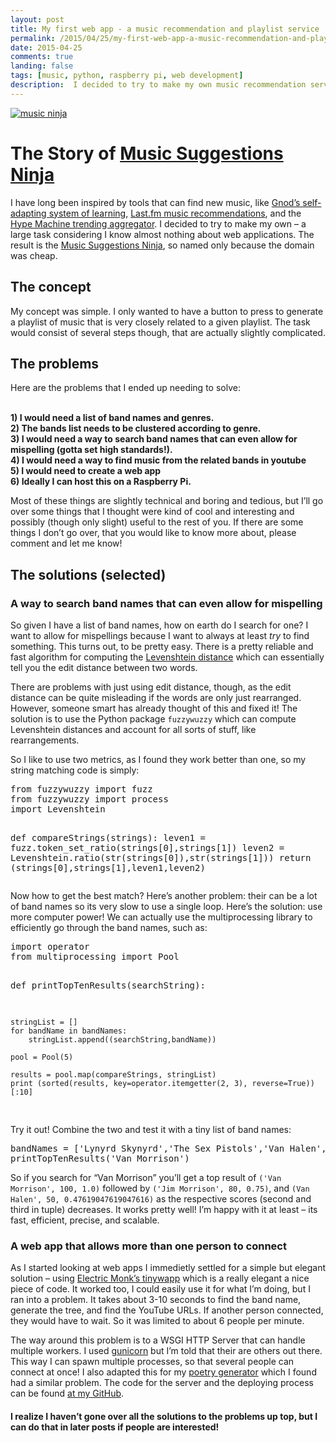```yaml
---
layout: post
title: My first web app - a music recommendation and playlist service
permalink: /2015/04/25/my-first-web-app-a-music-recommendation-and-playlist-generation-service
date: 2015-04-25
comments: true
landing: false
tags: [music, python, raspberry pi, web development]
description:  I decided to try to make my own music recommendation service – a large task considering I know almost nothing about web applications.
---
```


<p><a href="http://www.musicsuggestions.ninja"><img src="https://rpiai.files.wordpress.com/2015/04/music-ninja.jpg?w=640&#038;h=295" alt="music ninja"   class="aligncenter size-large wp-image-351" /></a></p>
<h1>The Story of <a href="http://www.musicsuggestions.ninja">Music Suggestions Ninja</a></h1>
<p>I have long been inspired by tools that can find new music, like <a href="http://www.gnoosic.com/">Gnod&#8217;s self-adapting system of learning</a>, <a href="http://www.last.fm">Last.fm music recommendations</a>, and the <a href="http://hypem.com/popular">Hype Machine trending aggregator</a>. I decided to try to make my own &#8211; a large task considering I know almost nothing about web applications. The result is the <a href="http://www.musicsuggestions.ninja">Music Suggestions Ninja</a>, so named only because the domain was cheap.</p>
<h2>The concept</h2>
<p>My concept was simple. I only wanted to have a button to press to generate a playlist of music that is very closely related to a given playlist. The task would consist of several steps though, that are actually slightly complicated.</p>
<h2>The problems</h2>
<p>Here are the problems that I ended up needing to solve:</p>
<p><strong><br />
1) I would need a list of band names and genres.<br />
2) The bands list needs to be clustered according to genre.<br />
3) I would need a way to search band names that can even allow for mispelling (gotta set high standards!).<br />
4) I would need a way to find music from the related bands in youtube<br />
5) I would need to create a web app<br />
6) Ideally I can host this on a Raspberry Pi.<br />
</strong></p>
<p>Most of these things are slightly technical and boring and tedious, but I&#8217;ll go over some things that I thought were kind of cool and interesting and possibly (though only slight) useful to the rest of you. If there are some things I don&#8217;t go over, that you would like to know more about, please comment and let me know!</p>
<h2>The solutions (selected)</h2>
<h3>A way to search band names that can even allow for mispelling</h3>
<p>So given I have a list of band names, how on earth do I search for one? I want to allow for mispellings because I want to always at least <em>try</em> to find something. This turns out, to be pretty easy. There is a pretty reliable and fast algorithm for computing the <a href="https://en.wikipedia.org/wiki/Levenshtein_distance">Levenshtein distance</a> which can essentially tell you the edit distance between two words.</p>
<p>There are problems with just using edit distance, though, as the edit distance can be quite misleading if the words are only just rearranged. However, someone smart has already thought of this and fixed it! The solution is to use the Python package <code>fuzzywuzzy</code> which can compute Levenshtein distances and account for all sorts of stuff, like rearrangements.</p>
<p>So I like to use two metrics, as I found they work better than one, so my string matching code is simply:</p>
<pre class="brush: python; title: ; notranslate" title="">
from fuzzywuzzy import fuzz
from fuzzywuzzy import process
import Levenshtein

def compareStrings(strings):
    leven1 = fuzz.token_set_ratio(strings[0],strings[1])
    leven2 = Levenshtein.ratio(str(strings[0]),str(strings[1]))
    return (strings[0],strings[1],leven1,leven2)
</pre>
<p>Now how to get the best match? Here&#8217;s another problem: their can be a lot of band names so its very slow to use a single loop. Here&#8217;s the solution: use more computer power! We can actually use the multiprocessing library to efficiently go through the band names, such as:</p>
<pre class="brush: python; title: ; notranslate" title="">
import operator
from multiprocessing import Pool

def printTopTenResults(searchString):

    stringList = []
    for bandName in bandNames:
        stringList.append((searchString,bandName))

    pool = Pool(5)

    results = pool.map(compareStrings, stringList)
    print (sorted(results, key=operator.itemgetter(2, 3), reverse=True))[:10]
</pre>
<p>Try it out! Combine the two and test it with a tiny list of band names:</p>
<pre class="brush: python; title: ; notranslate" title="">
bandNames = [&#039;Lynyrd Skynyrd&#039;,&#039;The Sex Pistols&#039;,&#039;Van Halen&#039;,&#039;Metric&#039;,&#039;Prince&#039;,&#039;Kings of Leon&#039;,&#039;The Beatles&#039;,&#039;The Monkees&#039;,&#039;Van Morrison&#039;,&#039;Jim Morrison&#039;]
printTopTenResults(&#039;Van Morrison&#039;)
</pre>
<p>So if you search for &#8220;Van Morrison&#8221; you&#8217;ll get a top result of <code>('Van Morrison', 100, 1.0)</code> followed by <code>('Jim Morrison', 80, 0.75)</code>, and <code>(Van Halen', 50, 0.47619047619047616)</code> as the respective scores (second and third in tuple) decreases. It works pretty well! I&#8217;m happy with it at least &#8211; its fast, efficient, precise, and scalable.</p>
<h3>A web app that allows more than one person to connect</h3>
<p>As I started looking at web apps I immedietly settled for a simple but elegant solution &#8211; using <a href="http://www.electricmonk.nl/log/2007/11/03/python-web-app-server-in-45-lines/">Electric Monk&#8217;s tinywapp</a> which is a really elegant a nice piece of code. It worked too, I could easily use it for what I&#8217;m doing, but I ran into a problem. It takes about 3-10 seconds to find the band name, generate the tree, and find the YouTube URLs. If another person connected, they would have to wait. So it was limited to about 6 people per minute.</p>
<p>The way around this problem is to a WSGI HTTP Server that can handle multiple workers. I used <a href="http://gunicorn.org/">gunicorn</a> but I&#8217;m told that their are others out there. This way I can spawn multiple processes, so that several people can connect at once! I also adapted this for my <a href="http://www.poetrygenerator.ninja/">poetry generator</a> which I found had a similar problem. The code for the server and the deploying process can be found <a href="http://github.com/schollz/poetry-generator">at my GitHub</a>.</p>
<h4>I realize I haven&#8217;t gone over all the solutions to the problems up top, but I can do that in later posts if people are interested!</h4>
